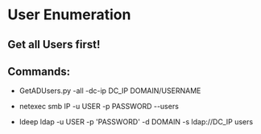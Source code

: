# User Enumeration

## Get all Users first!

## Commands:

 - GetADUsers.py -all -dc-ip DC_IP DOMAIN/USERNAME

 - netexec smb IP -u USER -p PASSWORD --users

 - ldeep ldap -u USER -p 'PASSWORD' -d DOMAIN -s ldap://DC_IP users
